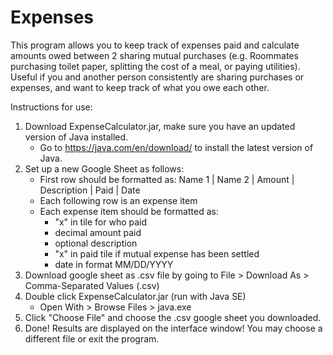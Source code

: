 # Expenses

This program allows you to keep track of expenses paid and calculate amounts owed between 2 sharing mutual purchases (e.g. Roommates purchasing toilet paper, splitting the cost of a meal, or paying utilities). Useful if you and another person consistently are sharing purchases or expenses, and want to keep track of what you owe each other.

Instructions for use:

1. Download ExpenseCalculator.jar, make sure you have an updated version of Java installed.
      - Go to https://java.com/en/download/ to install the latest version of Java.
2. Set up a new Google Sheet as follows:
   - First row should be formatted as: Name 1 | Name 2 | Amount | Description | Paid | Date
   - Each following row is an expense item
   - Each expense item should be formatted as: 
        - "x" in tile for who paid
        - decimal amount paid
        - optional description
        - "x" in paid tile if mutual expense has been settled
        - date in format MM/DD/YYYY
3. Download google sheet as .csv file by going to File > Download As > Comma-Separated Values (.csv)
4. Double click ExpenseCalculator.jar (run with Java SE)
      - Open With > Browse Files > java.exe
5. Click "Choose File" and choose the .csv google sheet you downloaded.
6. Done! Results are displayed on the interface window! You may choose a different file or exit the program.
